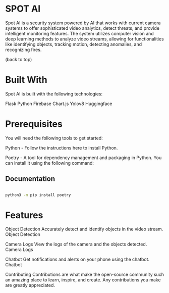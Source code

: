 # SPOT AI

Spot AI is a security system powered by AI that works with current camera systems to offer sophisticated video analytics, detect threats, and provide intelligent monitoring features. The system utilizes computer vision and deep learning methods to analyze video streams, allowing for functionalities like identifying objects, tracking motion, detecting anomalies, and recognizing fires.

(back to top)

# Built With
Spot AI is built with the following technologies:

Flask
Python
Firebase
Chart.js
Yolov8
Huggingface 

# Prerequisites
You will need the following tools to get started:

Python - Follow the instructions here to install Python.

Poetry - A tool for dependency management and packaging in Python. You can install it using the following command:
## Documentation

```sh

python3 -m pip install poetry


```

# Features
Object Detection Accurately detect and identify objects in the video stream. Object Detection

Camera Logs View the logs of the camera and the objects detected. Camera Logs

Chatbot Get notifications and alerts on your phone using the chatbot. Chatbot

Contributing
Contributions are what make the open-source community such an amazing place to learn, inspire, and create. Any contributions you make are greatly appreciated.

